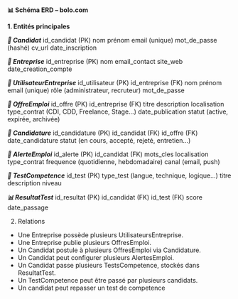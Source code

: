 **📊 Schéma ERD – bolo.com**

**1. Entités principales**

***👤 Candidat***
id_candidat (PK)
nom
prénom
email (unique)
mot_de_passe (hashé)
cv_url
date_inscription

***🏢 Entreprise***
id_entreprise (PK)
nom
email_contact
site_web
date_creation_compte

***👥 UtilisateurEntreprise***
id_utilisateur (PK)
id_entreprise (FK)
nom
prénom
email (unique)
rôle (administrateur, recruteur)
mot_de_passe

***💼 OffreEmploi***
id_offre (PK)
id_entreprise (FK)
titre
description
localisation
type_contrat (CDI, CDD, Freelance, Stage…)
date_publication
statut (active, expirée, archivée)

***📑 Candidature***
id_candidature (PK)
id_candidat (FK)
id_offre (FK)
date_candidature
statut (en cours, accepté, rejeté, entretien…)

***🔔 AlerteEmploi***
id_alerte (PK)
id_candidat (FK)
mots_cles
localisation
type_contrat
frequence (quotidienne, hebdomadaire)
canal (email, push)

***📝 TestCompetence***
id_test (PK)
type_test (langue, technique, logique…)
titre
description
niveau

***📊 ResultatTest***
id_resultat (PK)
id_candidat (FK)
id_test (FK)
score
date_passage

2. Relations

- Une Entreprise possède plusieurs UtilisateursEntreprise.
- Une Entreprise publie plusieurs OffresEmploi.
- Un Candidat postule à plusieurs OffresEmploi via Candidature.
- Un Candidat peut configurer plusieurs AlertesEmploi.
- Un Candidat passe plusieurs TestsCompetence, stockés dans ResultatTest.
- Un TestCompetence peut être passé par plusieurs candidats.
- Un candidat peut repasser un test de competence
